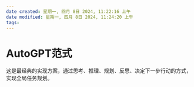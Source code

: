 ```yaml
---
date created: 星期一, 四月 8日 2024, 11:22:16 上午
date modified: 星期一, 四月 8日 2024, 11:24:20 上午
tags: 
---
```


# AutoGPT范式

这是最经典的实现方案，通过思考、推理、规划、反思、决定下一步行动的方式，实现全局任务规划。
